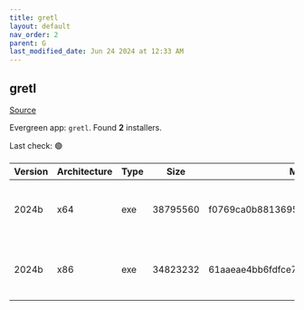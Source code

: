 ```yaml
---
title: gretl
layout: default
nav_order: 2
parent: G
last_modified_date: Jun 24 2024 at 12:33 AM
---
```


## gretl

[Source](http://gretl.sourceforge.net/)

Evergreen app: `gretl`. Found **2** installers.

Last check: 🟢

| Version | Architecture | Type | Size     | Md5                              | URI                                                                                                                                                                          |
| ------- | ------------ | ---- | -------- | -------------------------------- | ---------------------------------------------------------------------------------------------------------------------------------------------------------------------------- |
| 2024b   | x64          | exe  | 38795560 | f0769ca0b881369517b5d10046d08a45 | [https://cytranet-dal.dl.sourceforge.net/project/gretl/gretl/2024b/gretl-2024b-64.exe](https://cytranet-dal.dl.sourceforge.net/project/gretl/gretl/2024b/gretl-2024b-64.exe) |
| 2024b   | x86          | exe  | 34823232 | 61aaeae4bb6fdfce7169e6bb708c654e | [https://cytranet-dal.dl.sourceforge.net/project/gretl/gretl/2024b/gretl-2024b-32.exe](https://cytranet-dal.dl.sourceforge.net/project/gretl/gretl/2024b/gretl-2024b-32.exe) |
